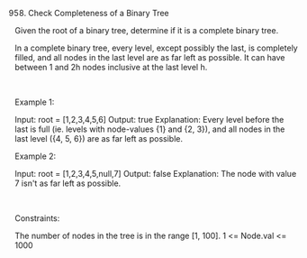 958. Check Completeness of a Binary Tree

Given the root of a binary tree, determine if it is a complete binary tree.

In a complete binary tree, every level, except possibly the last, is completely filled, and all nodes in the last level are as far left as possible. It can have between 1 and 2h nodes inclusive at the last level h.

 

Example 1:

Input: root = [1,2,3,4,5,6]
Output: true
Explanation: Every level before the last is full (ie. levels with node-values {1} and {2, 3}), and all nodes in the last level ({4, 5, 6}) are as far left as possible.


Example 2:

Input: root = [1,2,3,4,5,null,7]
Output: false
Explanation: The node with value 7 isn't as far left as possible.


 

Constraints:

The number of nodes in the tree is in the range [1, 100].
1 <= Node.val <= 1000